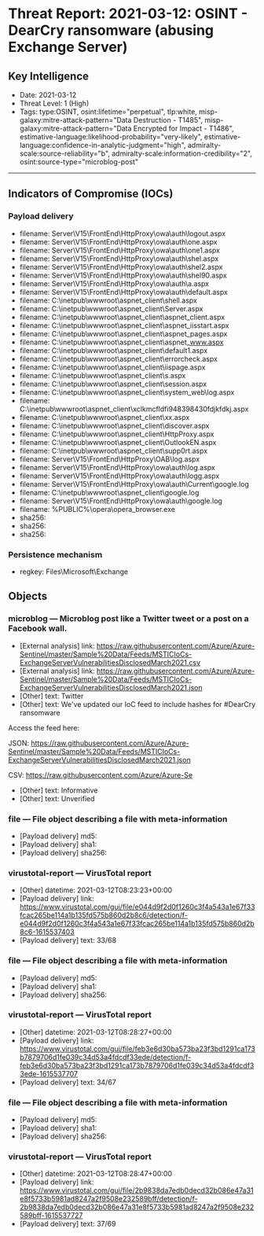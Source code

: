 # Threat Report: 2021-03-12: OSINT - DearCry ransomware (abusing Exchange Server)


## Key Intelligence
* Date: 2021-03-12
* Threat Level: 1 (High)
* Tags: type:OSINT, osint:lifetime="perpetual", tlp:white, misp-galaxy:mitre-attack-pattern="Data Destruction - T1485", misp-galaxy:mitre-attack-pattern="Data Encrypted for Impact - T1486", estimative-language:likelihood-probability="very-likely", estimative-language:confidence-in-analytic-judgment="high", admiralty-scale:source-reliability="b", admiralty-scale:information-credibility="2", osint:source-type="microblog-post"

---

## Indicators of Compromise (IOCs)
### Payload delivery
* filename: Server\V15\FrontEnd\HttpProxy\owa\auth\logout.aspx
* filename: Server\V15\FrontEnd\HttpProxy\owa\auth\one.aspx
* filename: Server\V15\FrontEnd\HttpProxy\owa\auth\one1.aspx
* filename: Server\V15\FrontEnd\HttpProxy\owa\auth\shel.aspx
* filename: Server\V15\FrontEnd\HttpProxy\owa\auth\shel2.aspx
* filename: Server\V15\FrontEnd\HttpProxy\owa\auth\shel90.aspx
* filename: Server\V15\FrontEnd\HttpProxy\owa\auth\a.aspx
* filename: Server\V15\FrontEnd\HttpProxy\owa\auth\default.aspx
* filename: C:\inetpub\wwwroot\aspnet_client\shell.aspx
* filename: C:\inetpub\wwwroot\aspnet_client\Server.aspx
* filename: C:\inetpub\wwwroot\aspnet_client\aspnet_client.aspx
* filename: C:\inetpub\wwwroot\aspnet_client\aspnet_iisstart.aspx
* filename: C:\inetpub\wwwroot\aspnet_client\aspnet_pages.aspx
* filename: C:\inetpub\wwwroot\aspnet_client\aspnet_www.aspx
* filename: C:\inetpub\wwwroot\aspnet_client\default1.aspx
* filename: C:\inetpub\wwwroot\aspnet_client\errorcheck.aspx
* filename: C:\inetpub\wwwroot\aspnet_client\iispage.aspx
* filename: C:\inetpub\wwwroot\aspnet_client\s.aspx
* filename: C:\inetpub\wwwroot\aspnet_client\session.aspx
* filename: C:\inetpub\wwwroot\aspnet_client\system_web\log.aspx
* filename: C:\inetpub\wwwroot\aspnet_client\xclkmcfldfi948398430fdjkfdkj.aspx
* filename: C:\inetpub\wwwroot\aspnet_client\xx.aspx
* filename: C:\inetpub\wwwroot\aspnet_client\discover.aspx
* filename: C:\inetpub\wwwroot\aspnet_client\HttpProxy.aspx
* filename: C:\inetpub\wwwroot\aspnet_client\OutlookEN.aspx
* filename: C:\inetpub\wwwroot\aspnet_client\supp0rt.aspx
* filename: Server\V15\FrontEnd\HttpProxy\OAB\log.aspx
* filename: Server\V15\FrontEnd\HttpProxy\owa\auth\log.aspx
* filename: Server\V15\FrontEnd\HttpProxy\owa\auth\logg.aspx
* filename: Server\V15\FrontEnd\HttpProxy\owa\auth\Current\google.log
* filename: C:\inetpub\wwwroot\aspnet_client\google.log
* filename: Server\V15\FrontEnd\HttpProxy\owa\auth\google.log
* filename: %PUBLIC%\opera\opera_browser.exe
* sha256: <sha256>
* sha256: <sha256>
* sha256: <sha256>

### Persistence mechanism
* regkey: Files\Microsoft\Exchange

## Objects
### microblog — Microblog post like a Twitter tweet or a post on a Facebook wall.
* [External analysis] link: https://raw.githubusercontent.com/Azure/Azure-Sentinel/master/Sample%20Data/Feeds/MSTICIoCs-ExchangeServerVulnerabilitiesDisclosedMarch2021.csv
* [External analysis] link: https://raw.githubusercontent.com/Azure/Azure-Sentinel/master/Sample%20Data/Feeds/MSTICIoCs-ExchangeServerVulnerabilitiesDisclosedMarch2021.json
* [Other] text: Twitter
* [Other] text: We've updated our IoC feed to include hashes for #DearCry ransomware

Access the feed here:

JSON: https://raw.githubusercontent.com/Azure/Azure-Sentinel/master/Sample%20Data/Feeds/MSTICIoCs-ExchangeServerVulnerabilitiesDisclosedMarch2021.json

CSV: https://raw.githubusercontent.com/Azure/Azure-Se
* [Other] text: Informative
* [Other] text: Unverified

### file — File object describing a file with meta-information
* [Payload delivery] md5: <md5>
* [Payload delivery] sha1: <sha1>
* [Payload delivery] sha256: <sha256>

### virustotal-report — VirusTotal report
* [Other] datetime: 2021-03-12T08:23:23+00:00
* [Payload delivery] link: https://www.virustotal.com/gui/file/e044d9f2d0f1260c3f4a543a1e67f33fcac265be114a1b135fd575b860d2b8c6/detection/f-e044d9f2d0f1260c3f4a543a1e67f33fcac265be114a1b135fd575b860d2b8c6-1615537403
* [Payload delivery] text: 33/68

### file — File object describing a file with meta-information
* [Payload delivery] md5: <md5>
* [Payload delivery] sha1: <sha1>
* [Payload delivery] sha256: <sha256>

### virustotal-report — VirusTotal report
* [Other] datetime: 2021-03-12T08:28:27+00:00
* [Payload delivery] link: https://www.virustotal.com/gui/file/feb3e6d30ba573ba23f3bd1291ca173b7879706d1fe039c34d53a4fdcdf33ede/detection/f-feb3e6d30ba573ba23f3bd1291ca173b7879706d1fe039c34d53a4fdcdf33ede-1615537707
* [Payload delivery] text: 34/67

### file — File object describing a file with meta-information
* [Payload delivery] md5: <md5>
* [Payload delivery] sha1: <sha1>
* [Payload delivery] sha256: <sha256>

### virustotal-report — VirusTotal report
* [Other] datetime: 2021-03-12T08:28:47+00:00
* [Payload delivery] link: https://www.virustotal.com/gui/file/2b9838da7edb0decd32b086e47a31e8f5733b5981ad8247a2f9508e232589bff/detection/f-2b9838da7edb0decd32b086e47a31e8f5733b5981ad8247a2f9508e232589bff-1615537727
* [Payload delivery] text: 37/69
